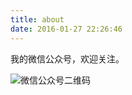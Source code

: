 ```yaml
---
title: about
date: 2016-01-27 22:26:46
---
```




我的微信公众号，欢迎关注。

![微信公众号二维码](http://7jpsil.com1.z0.glb.clouddn.com/qrcode_for_gh_a2747902d651_258.jpg)